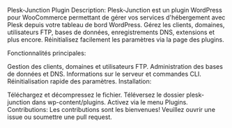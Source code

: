 Plesk-Junction Plugin
Description:
Plesk-Junction est un plugin WordPress pour WooCommerce permettant de gérer vos services d'hébergement avec Plesk depuis votre tableau de bord WordPress. Gérez les clients, domaines, utilisateurs FTP, bases de données, enregistrements DNS, extensions et plus encore. Réinitialisez facilement les paramètres via la page des plugins.

Fonctionnalités principales:

Gestion des clients, domaines et utilisateurs FTP.
Administration des bases de données et DNS.
Informations sur le serveur et commandes CLI.
Réinitialisation rapide des paramètres.
Installation:

Téléchargez et décompressez le fichier.
Téléversez le dossier plesk-junction dans wp-content/plugins.
Activez via le menu Plugins.
Contributions:
Les contributions sont les bienvenues! Veuillez ouvrir une issue ou soumettre une pull request.


